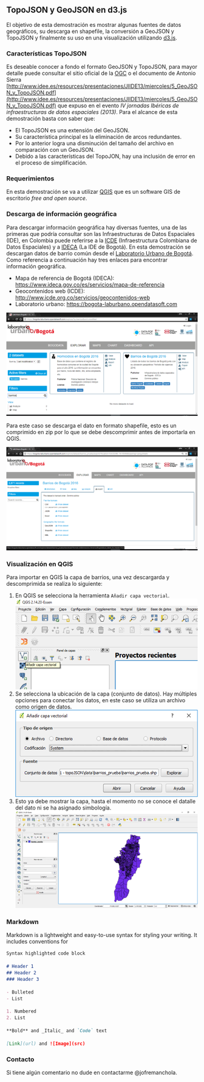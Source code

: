 ## TopoJSON y GeoJSON en d3.js

El objetivo de esta demostración es mostrar algunas fuentes de datos geográficos, su descarga en shapefile, la conversión a GeoJSON y TopoJSON y finalmente su uso en una visualización utilizando [d3.js](https://d3js.org/).

### Características TopoJSON
Es deseable conocer a fondo el formato GeoJSON y TopoJSON, para mayor detalle puede consultar el sitio oficial de la [OGC](http://www.opengeospatial.org/) o el documento de Antonio Sierra [http://www.idee.es/resources/presentaciones/JIIDE13/miercoles/5_GeoJSON_y_TopoJSON.pdf](http://www.idee.es/resources/presentaciones/JIIDE13/miercoles/5_GeoJSON_y_TopoJSON.pdf) que expuso en el evento _IV jornadas Ibéricas de infraestructuras de datos espaciales (2013)_. Para el alcance de esta demostración basta con saber que:
- El TopoJSON es una extensión del GeoJSON.
- Su característica principal es la eliminación de arcos redundantes.
- Por lo anterior logra una disminución del tamaño del archivo en comparación con un GeoJSON.
- Debido a las características del TopoJON, hay una inclusión de error en el proceso de simplificación.

### Requerimientos
En esta demostración se va a utilizar [QGIS](https://www.qgis.org/) que es un software GIS de escritorio _free and open source_.

### Descarga de información geográfica
Para descargar información geográfica hay diversas fuentes, una de las primeras que podría consultar son las Infraestructuras de Datos Espaciales (IDE), en Colombia puede referirse a la [ICDE](http://www.icde.org.co/) (Infraestructura Colombiana de Datos Espaciales) y a [IDECA](https://www.ideca.gov.co/) (La IDE de Bogotá). En esta demostración se descargan datos de barrio común desde el [Laboratorio Urbano de Bogotá](https://bogota-laburbano.opendatasoft.com). Como referencia a continuación hay tres enlaces para encontrar información geográfica.
- Mapa de referencia de Bogotá (IDECA): https://www.ideca.gov.co/es/servicios/mapa-de-referencia
- Geocontenidos web (ICDE): http://www.icde.org.co/servicios/geocontenidos-web
- Laboratorio urbano: https://bogota-laburbano.opendatasoft.com

![Descarga de barrios desde el Laboratorio Urbano de Bogotá](assets\img\labUrbano3.png)

Para este caso se descarga el dato en formato shapefile, esto es un comprimido en zip por lo que se debe descomprimir antes de importarla en QGIS.

![Descarga de barrios desde el Laboratorio Urbano de Bogotá](assets\img\labUrbano4.png)

### Visualización en QGIS
Para importar en QGIS la capa de barrios, una vez descargarda y descomprimida se realiza lo siguiente:
1. En QGIS se selecciona la herramienta `Añadir capa vectorial`.
![Añadir capa vectorial a QGIS](assets\img\import_qgis.png)
2. Se selecciona la ubicación de la capa (conjunto de datos). Hay múltiples opciones para conectar los datos, en este caso se utiliza un archivo como origen de datos.
![Añadir capa vectorial a QGIS](assets\img\import_qgis2.png)
3. Esto ya debe mostrar la capa, hasta el momento no se conoce el datalle del dato ni se ha asignado simbología.
![Añadir capa vectorial a QGIS](assets\img\import_qgis3.png)

### Markdown

Markdown is a lightweight and easy-to-use syntax for styling your writing. It includes conventions for

```markdown
Syntax highlighted code block

# Header 1
## Header 2
### Header 3

- Bulleted
- List

1. Numbered
2. List

**Bold** and _Italic_ and `Code` text

[Link](url) and ![Image](src)
```


### Contacto

Si tiene algún comentario no dude en contactarme @jofremanchola.
